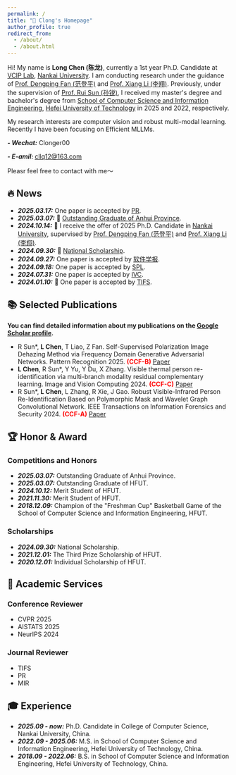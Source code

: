 ```yaml
---
permalink: /
title: "🎱 Clong's Homepage"
author_profile: true
redirect_from: 
  - /about/
  - /about.html
---
```


Hi! My name is **Long Chen (陈龙)**, currently a 1st year Ph.D. Candidate at [VCIP Lab](https://mmcheng.net/cmm/), [Nankai University](https://cc.nankai.edu.cn/). I am conducting research under the guidance of [Prof. Dengping Fan (范登平)](https://dengpingfan.github.io/pages/People.html) and [Prof. Xiang Li (李翔)](https://implus.github.io/). Previously, under the supervision of [Prof. Rui Sun (孙锐)](https://faculty.hfut.edu.cn/sr1/zh_CN/index.htm), I received my master's degree and bachelor's degree from [School of Computer Science and Information Engineering](https://ci.hfut.edu.cn/), [Hefei University of Technology](https://www.hfut.edu.cn/) in 2025 and 2022, respectively.

My research interests are computer vision and robust multi-modal learning. Recently I have been focusing on Efficient MLLMs.

<strong><i>- Wechat:</i></strong> Clonger00

<strong><i>- E-amil: </i></strong>cllq12@163.com

Pleasr feel free to contact with me～
 
🔥 News
---
- <strong><i>2025.03.17:</i></strong> One paper is accepted by [PR](https://www.sciencedirect.com/science/article/pii/S0031320325002754).
- <strong><i>2025.03.07:</i></strong> 🎉 [Outstanding Graduate of Anhui Province](https://ci.hfut.edu.cn/info/1063/15458.htm).
- <strong><i>2024.10.14:</i></strong> 🎉 I receive the offer of 2025 Ph.D. Candidate in [Nankai University](https://cc.nankai.edu.cn/), supervised by [Prof. Dengping Fan (范登平)](https://dengpingfan.github.io/pages/People.html) and [Prof. Xiang Li (李翔)](https://implus.github.io/). 
- <strong><i>2024.09.30:</i></strong> 🎉 [National Scholarship](https://ci.hfut.edu.cn/info/1063/15083.htm).
- <strong><i>2024.09.27:</i></strong> One paper is accepted by [软件学报](https://www.jos.org.cn/jos/article/abstract/7293).
- <strong><i>2024.09.18:</i></strong> One paper is accepted by [SPL](https://ieeexplore.ieee.org/abstract/document/10689388).  
- <strong><i>2024.07.31:</i></strong> One paper is accepted by [IVC](https://www.sciencedirect.com/science/article/pii/S0262885624003068).
- <strong><i>2024.01.10:</i></strong> 🎉 One paper is accepted by [TIFS](https://ieeexplore.ieee.org/abstract/document/10400493).

📚 Selected Publications
---
**You can find detailed information about my publications on the [Google Scholar profile](https://scholar.google.com/citations?user=8CnQc-cAAAAJ&hl=zh-CN).**

- R Sun*, **L Chen**, T Liao, Z Fan. Self-Supervised Polarization Image Dehazing Method via Frequency Domain Generative Adversarial Networks.
  Pattern Recognition 2025. **<font color=Red>(CCF-B)</font>** [Paper](https://www.sciencedirect.com/science/article/pii/S0031320325002754)
- **L Chen**, R Sun*, Y Yu, Y Du, X Zhang. Visible thermal person re-identification via multi-branch modality residual complementary learning.
  Image and Vision Computing 2024. **<font color=Red>(CCF-C)</font>** [Paper](https://www.sciencedirect.com/science/article/pii/S0262885624003068)
- R Sun*, **L Chen**, L Zhang, R Xie, J Gao. Robust Visible-Infrared Person Re-Identification Based on Polymorphic Mask and Wavelet Graph Convolutional Network.
  IEEE Transactions on Information Forensics and Security 2024. **<font color=Red>(CCF-A)</font>** [Paper](https://ieeexplore.ieee.org/abstract/document/10400493)

🏆 Honor & Award
---
### Competitions and Honors
- <strong><i>2025.03.07:</i></strong> Outstanding Graduate of Anhui Province.
- <strong><i>2025.03.07:</i></strong> Outstanding Graduate of HFUT.
- <strong><i>2024.10.12:</i></strong> Merit Student of HFUT.
- <strong><i>2021.11.30:</i></strong> Merit Student of HFUT.
- <strong><i>2018.12.09:</i></strong> Champion of the "Freshman Cup" Basketball Game of the School of Computer Science and Information Engineering, HFUT.

### Scholarships
- <strong><i>2024.09.30:</i></strong> National Scholarship.
- <strong><i>2021.12.01:</i></strong> The Third Prize Scholarship of HFUT.
- <strong><i>2020.12.01:</i></strong> Individual Scholarship of HFUT.

📰 Academic Services
---
### Conference Reviewer
- CVPR 2025
- AISTATS 2025
- NeurIPS 2024

### Journal Reviewer
- TIFS
- PR
- MIR

🎓 Experience
---
- <strong><i>2025.09 - now:</i></strong> Ph.D. Candidate in College of Computer Science, Nankai University, China.
- <strong><i>2022.09 - 2025.06:</i></strong> M.S. in School of Computer Science and Information Engineering, Hefei University of Technology, China.
- <strong><i>2018.09 - 2022.06:</i></strong> B.S. in School of Computer Science and Information Engineering, Hefei University of Technology, China.
